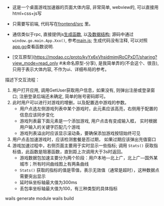 - 这是一个桌面游戏加速器的页面大体内容, 非常简单, webview的, 可以直接用html+css+js写

- 只需要写前端, 代码写在[frontend/src](frontend/src) 里。

- 通信类似于rpc, 直接提供js[生成函数](frontend/wailsjs/go/main/App.d.ts), 以[及数据结构](frontend/wailsjs/go/models.ts); 源码中通过 `window.go.main.App.Xxx()`, 参考[main.js](frontend/src/main.js); 生成代码没有注释, 可以对照[app.go](app.go)查看函数说明.

- [交互原型](https://modao.cc/proto/kyYx6xVhsidmimjRoCPxDT/sharing?view_mode=read_only #未命名原型-分享), 是我简单弄的(不会这个、很丑), 只用于表示大体内容, 不作为ui、详细布局的参考。 




描述下交互流程：
1. 用户打开应用, 调用GetUser获取用户信息，如果没有, 则弹出注册或登录窗口; 注册登录后端还未确定, 简单的账号密码即可。
2. 此时用户可以进行对游戏的增删，以及配置选中游戏的参数。
     - 用户点选左侧游戏列表中某个游戏时，此元素应该高亮，右侧用于配置的信息应该同步变化
     - 游戏列表最下面元素是一个添加游戏, 用户点击有变成输入框， 实时根据用户输入的关键字匹配几个游戏
     - 游戏列表溢出时应该显示滚动条，要确保添加游戏按钮始终可见
3. 用户点击加速游戏时，应该检测套餐是否过期， 如果过期应该弹出充值窗口
4. 游戏加速过程中，右侧页面主要用于实时显示一些指标; 调用 `Stats()` 获取指标值，此函数是阻塞函数，直到距上次调用大于3s时返回。
     - 游戏数据包加速主要分为两个阶段：用户本地—北上广，北上广—国外某城市；所有时间曲线图上有两条曲线
     - `Stats()` 获取的指标的值是零值，表示无效值（通常是超时），这种数据点需要突出显示
     - 延时纵坐标轴最大值为300ms
     - 丢包率坐标轴最大值为100，有三种类型的具体指标



wails generate module
wails build
